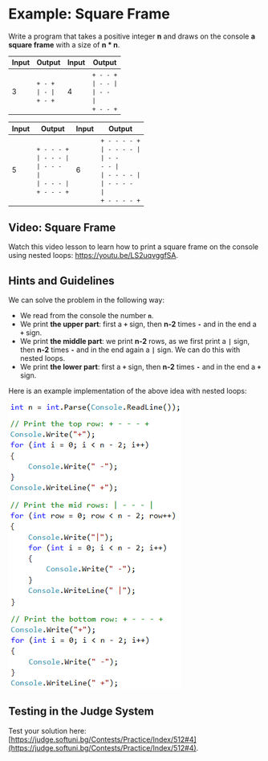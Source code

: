 # Example: Square Frame

Write a program that takes a positive integer **n** and draws on the console **a square frame** with a size of **n \* n**.

|Input|Output|Input|Output|
|---|---|---|---|
|3|<code>+ - +</code><br><code>&#124; - &#124;</code><br><code>+ - +</code>|4|<code>+ - - +</code><br><code>&#124; - - &#124;</code><br><code>&#124; - - &#124;</code><br><code>+ - - +</code>|

|Input|Output|Input|Output|
|---|---|---|---|
|5|<code>+ - - - +</code><br><code>&#124; - - - &#124;</code><br><code>&#124; - - - &#124;</code><br><code>&#124; - - - &#124;</code><br><code>+ - - - +</code>|6|<code>+ - - - - +</code><br><code>&#124; - - - - &#124;</code><br><code>&#124; - - - - &#124;</code><br><code>&#124; - - - - &#124;</code><br><code>&#124; - - - - &#124;</code><br><code>+ - - - - +</code>|

## Video: Square Frame

Watch this video lesson to learn how to print a square frame on the console using nested loops: https://youtu.be/LS2uqvggfSA.

## Hints and Guidelines

We can solve the problem in the following way:
* We read from the console the number **`n`**.
* We print **the upper part**: first a **`+`** sign, then **n-2** times **`-`** and in the end a  **`+`** sign.
* We print **the middle part**: we print **n-2** rows, as we first print a **`|`** sign, then **n-2** times **`-`** and in the end again a **`|`** sign. We can do this with nested loops.
* We print **the lower part**: first a **`+`** sign, then **n-2** times **`-`** and in the end a  **`+`** sign.

Here is an example implementation of the above idea with nested loops:

![](/assets/chapter-6-images/05.Square-frame-01.png)

## Testing in the Judge System

Test your solution here: [https://judge.softuni.bg/Contests/Practice/Index/512#4](https://judge.softuni.bg/Contests/Practice/Index/512#4).

